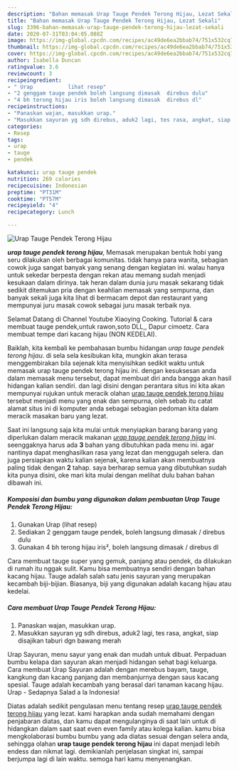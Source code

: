 ```yaml
---
description: "Bahan memasak Urap Tauge Pendek Terong Hijau, Lezat Sekali"
title: "Bahan memasak Urap Tauge Pendek Terong Hijau, Lezat Sekali"
slug: 3396-bahan-memasak-urap-tauge-pendek-terong-hijau-lezat-sekali
date: 2020-07-31T03:04:05.088Z
image: https://img-global.cpcdn.com/recipes/ac49de6ea2bbab74/751x532cq70/urap-tauge-pendek-terong-hijau-foto-resep-utama.jpg
thumbnail: https://img-global.cpcdn.com/recipes/ac49de6ea2bbab74/751x532cq70/urap-tauge-pendek-terong-hijau-foto-resep-utama.jpg
cover: https://img-global.cpcdn.com/recipes/ac49de6ea2bbab74/751x532cq70/urap-tauge-pendek-terong-hijau-foto-resep-utama.jpg
author: Isabella Duncan
ratingvalue: 3.6
reviewcount: 3
recipeingredient:
- " Urap           lihat resep"
- "2 genggam tauge pendek boleh langsung dimasak  direbus dulu"
- "4 bh terong hijau iris boleh langsung dimasak  direbus dl"
recipeinstructions:
- "Panaskan wajan, masukkan urap."
- "Masukkan sayuran yg sdh direbus, aduk2 lagi, tes rasa, angkat, siap disajikan taburi dgn bawang merah"
categories:
- Resep
tags:
- urap
- tauge
- pendek

katakunci: urap tauge pendek 
nutrition: 269 calories
recipecuisine: Indonesian
preptime: "PT31M"
cooktime: "PT57M"
recipeyield: "4"
recipecategory: Lunch

---
```



![Urap Tauge Pendek Terong Hijau](https://img-global.cpcdn.com/recipes/ac49de6ea2bbab74/751x532cq70/urap-tauge-pendek-terong-hijau-foto-resep-utama.jpg)

<b><i>urap tauge pendek terong hijau</i></b>, Memasak merupakan bentuk hobi yang seru dilakukan oleh berbagai komunitas. tidak hanya para wanita, sebagian cowok juga sangat banyak yang senang dengan kegiatan ini. walau hanya untuk sekedar berpesta dengan rekan atau memang sudah menjadi kesukaan dalam dirinya. tak heran dalam dunia juru masak sekarang tidak sedikit ditemukan pria dengan keahlian memasak yang sempurna, dan banyak sekali juga kita lihat di bermacam depot dan restaurant yang mempunyai juru masak cowok sebagai juru masak terbaik nya.

Selamat Datang di Channel Youtube Xiaoying Cooking. Tutorial &amp; cara membuat tauge pendek,untuk rawon,soto DLL,, Dapur cimoetz. Cara membuat tempe dari kacang hijau (NON KEDELAI).

Baiklah, kita kembali ke pembahasan bumbu hidangan <i>urap tauge pendek terong hijau</i>. di sela sela kesibukan kita, mungkin akan terasa menggembirakan bila sejenak kita menyisihkan sedikit waktu untuk memasak urap tauge pendek terong hijau ini. dengan kesuksesan anda dalam memasak menu tersebut, dapat membuat diri anda bangga akan hasil hidangan kalian sendiri. dan lagi disini dengan perantara situs ini kita akan mempunyai rujukan untuk meracik olahan <u>urap tauge pendek terong hijau</u> tersebut menjadi menu yang enak dan sempurna, oleh sebab itu catat alamat situs ini di komputer anda sebagai sebagian pedoman kita dalam meracik masakan baru yang lezat.


Saat ini langsung saja kita mulai untuk menyiapkan barang barang yang diperlukan dalam meracik makanan <u><i>urap tauge pendek terong hijau</i></u> ini. seenggaknya harus ada <b>3</b> bahan yang dibutuhkan pada menu ini. agar nantinya dapat menghasilkan rasa yang lezat dan menggugah selera. dan juga persiapkan waktu kalian sejenak, karena kalian akan membuatnya paling tidak dengan <b>2</b> tahap. saya berharap semua yang dibutuhkan sudah kita punya disini, oke mari kita mulai dengan melihat dulu bahan bahan dibawah ini.

<!--inarticleads1-->

##### Komposisi dan bumbu yang digunakan dalam pembuatan Urap Tauge Pendek Terong Hijau:

1. Gunakan  Urap           (lihat resep)
1. Sediakan 2 genggam tauge pendek, boleh langsung dimasak / direbus dulu
1. Gunakan 4 bh terong hijau iris², boleh langsung dimasak / direbus dl


Cara membuat tauge super yang gemuk, panjang atau pendek, da dilakukan di rumah itu nggak sulit. Kamu bisa membuatnya sendiri dengan bahan kacang hijau. Tauge adalah salah satu jenis sayuran yang merupakan kecambah biji-bijian. Biasanya, biji yang digunakan adalah kacang hijau atau kedelai. 

<!--inarticleads2-->

##### Cara membuat Urap Tauge Pendek Terong Hijau:

1. Panaskan wajan, masukkan urap.
1. Masukkan sayuran yg sdh direbus, aduk2 lagi, tes rasa, angkat, siap disajikan taburi dgn bawang merah


Urap Sayuran, menu sayur yang enak dan mudah untuk dibuat. Perpaduan bumbu kelapa dan sayuran akan menjadi hidangan sehat bagi keluarga. Cara membuat Urap Sayuran adalah dengan merebus bayam, tauge, kangkung dan kacang panjang dan membanjurnya dengan saus kacang spesial. Tauge adalah kecambah yang berasal dari tanaman kacang hijau. Urap - Sedapnya Salad a la Indonesia! 

Diatas adalah sedikit pengulasan menu tentang resep <u>urap tauge pendek terong hijau</u> yang lezat. kami harapkan anda sudah memahami dengan penjabaran diatas, dan kamu dapat mengulanginya di saat lain untuk di hidangkan dalam saat saat even even family atau kolega kalian. kamu bisa mengkolaborasi bumbu bumbu yang ada diatas sesuai dengan selera anda, sehingga olahan <b>urap tauge pendek terong hijau</b> ini dapat menjadi lebih endess dan nikmat lagi. demikianlah penjelasan singkat ini, sampai berjumpa lagi di lain waktu. semoga hari kamu menyenangkan.
